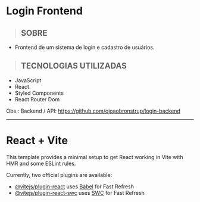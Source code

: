 # Login Frontend
> ## SOBRE
  * Frontend de um sistema de login e cadastro de usuários.

> ## TECNOLOGIAS UTILIZADAS
  * JavaScript
  * React
  * Styled Components
  * React Router Dom

Obs.: Backend / API: https://github.com/ojoaobronstrup/login-backend 

------------------------------------------------

# React + Vite

This template provides a minimal setup to get React working in Vite with HMR and some ESLint rules.

Currently, two official plugins are available:

- [@vitejs/plugin-react](https://github.com/vitejs/vite-plugin-react/blob/main/packages/plugin-react/README.md) uses [Babel](https://babeljs.io/) for Fast Refresh
- [@vitejs/plugin-react-swc](https://github.com/vitejs/vite-plugin-react-swc) uses [SWC](https://swc.rs/) for Fast Refresh
